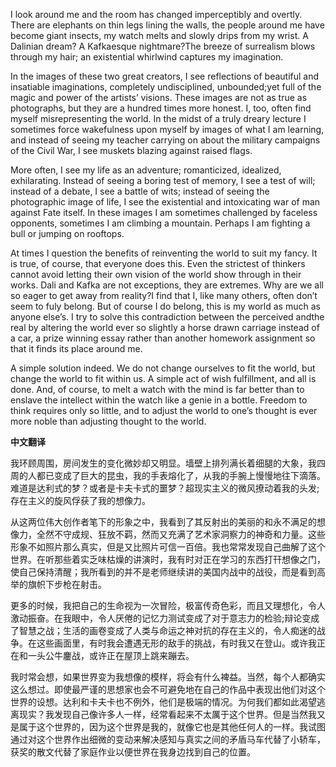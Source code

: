 

I look around me and the room has changed imperceptibly and overtly. There are elephants on thin legs lining the walls, the people around me have become giant insects, my watch melts and slowly drips from my wrist. A Dalinian dream? A Kafkaesque nightmare?The breeze of surrealism blows through my hair; an existential whirlwind captures my imagination.

In the images of these two great creators, I see reflections of beautiful and insatiable imaginations, completely undisciplined, unbounded;yet full of the magic and power of the artists’ visions. These images are not as true as photographs, but they are a hundred times more honest. I, too, often find myself misrepresenting the world. In the midst of a truly dreary lecture I sometimes force wakefulness upon myself by images of what I am learning, and instead of seeing my teacher carrying on about the military campaigns of the Civil War, I see muskets blazing against raised flags.

More often, I see my life as an adventure; romanticized, idealized, exhilarating. Instead of seeing a boring test of memory, I see a test of will; instead of a debate, I see a battle of wits; instead of seeing the photographic image of life, I see the existential and intoxicating war of man against Fate itself. In these images I am sometimes challenged by faceless opponents, sometimes I am climbing a mountain. Perhaps I am fighting a bull or jumping on rooftops.

At times I question the benefits of reinventing the world to suit my fancy. It is true, of course, that everyone does this. Even the strictest of thinkers cannot avoid letting their own vision of the world show through in their works. Dali and Kafka are not exceptions, they are extremes. Why are we all so eager to get away from reality?I find that I, like many others, often don’t seem to fuly belong. But of course I do belong, this is my world as much as anyone else’s. I try to solve this contradiction between the perceived andthe real by altering the world ever so slightly a horse drawn carriage instead of a car, a prize winning essay rather than another homework assignment so that it finds its place around me.

A simple solution indeed. We do not change ourselves to fit the world, but change the world to fit within us. A simple act of wish fulfillment, and all is done. And, of course, to melt a watch with the mind is far better than to enslave the intellect within the watch like a genie in a bottle. Freedom to think requires only so little, and to adjust the world to one’s thought is ever more noble than adjusting thought to the world. 



**中文翻译**

我环顾周围，房间发生的变化微妙却又明显。墙壁上排列满长着细腿的大象，我四周的人都已变成了巨大的昆虫，我的手表熔化了，从我的手腕上慢慢地往下滴落。难道是达利式的梦？或者是卡夫卡式的噩梦？超现实主义的微风撩动着我的头发;存在主义的旋风俘获了我的想像力。

从这两位伟大创作者笔下的形象之中，我看到了其反射出的美丽的和永不满足的想像力，全然不守成规、狂放不羁，然而又充满了艺术家洞察力的神奇和力量。这些形象不如照片那么真实，但是又比照片可信一百倍。我也常常发现自己曲解了这个世界。在听那些着实乏味枯燥的讲演时，我有时对正在学习的东西打幵想像之门，使自己保持清醒；我所看到的并不是老师继续讲的美国内战中的战役，而是看到高举的旗帜下步枪在射击。

更多的时候，我把自己的生命视为一次冒险，极富传奇色彩，而且又理想化，令人激动振奋。在我眼中，令人厌倦的记忆力测试变成了对于意志力的检验;辩论变成了智慧之战；生活的画卷变成了人类与命运之神对抗的存在主义的，令人痴迷的战争。在这些画面里，有时我会遭遇无形的敌手的挑战，有时我又在登山。或许我正在和一头公牛鏖战，或许正在屋顶上跳来蹦去。

我时常会想，如果世界变为我想像的模样，将会有什么裨益。当然，每个人都确实这么想过。即使最严谨的思想家也会不可避免地在自己的作品中表现出他们对这个世界的设想。达利和卡夫卡也不例外，他们是极端的情况。为何我们都如此渴望逃离现实？我发现自己像许多人一样，经常看起来不太厲于这个世界。但是当然我又是属于这个世界的，因为这个世界是我的，就像它也是其他任何人的一样。我试图通过对这个世界作出细微的变动来解决感知与真实之间的矛盾马车代替了小轿车，获奖的散文代替了家庭作业以便世界在我身边找到自己的位置。